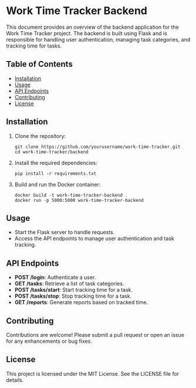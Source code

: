 # Work Time Tracker Backend

This document provides an overview of the backend application for the Work Time Tracker project. The backend is built using Flask and is responsible for handling user authentication, managing task categories, and tracking time for tasks.

## Table of Contents

- [Installation](#installation)
- [Usage](#usage)
- [API Endpoints](#api-endpoints)
- [Contributing](#contributing)
- [License](#license)

## Installation

1. Clone the repository:
   ```
   git clone https://github.com/yourusername/work-time-tracker.git
   cd work-time-tracker/backend
   ```

2. Install the required dependencies:
   ```
   pip install -r requirements.txt
   ```

3. Build and run the Docker container:
   ```
   docker build -t work-time-tracker-backend .
   docker run -p 5000:5000 work-time-tracker-backend
   ```

## Usage

- Start the Flask server to handle requests.
- Access the API endpoints to manage user authentication and task tracking.

## API Endpoints

- **POST /login**: Authenticate a user.
- **GET /tasks**: Retrieve a list of task categories.
- **POST /tasks/start**: Start tracking time for a task.
- **POST /tasks/stop**: Stop tracking time for a task.
- **GET /reports**: Generate reports based on tracked time.

## Contributing

Contributions are welcome! Please submit a pull request or open an issue for any enhancements or bug fixes.

## License

This project is licensed under the MIT License. See the LICENSE file for details.